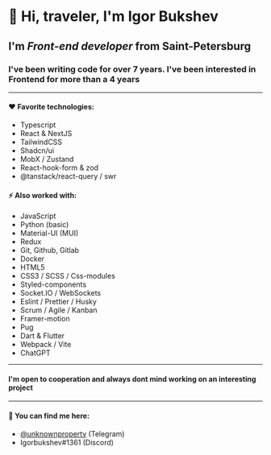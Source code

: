 # 👋 Hi, traveler, I'm **Igor Bukshev** 

## I'm ***Front-end developer*** from Saint-Petersburg

### I've been writing code for over 7 years. I've been interested in Frontend for more than a 4 years

------------------------- 

#### ❤️ Favorite technologies:

 * Typescript
 * React & NextJS
 * TailwindCSS
 * Shadcn/ui
 * MobX / Zustand
 * React-hook-form & zod
 * @tanstack/react-query / swr

#### ⚡ Also worked with: 

 * JavaScript
 * Python (basic)
 * Material-UI (MUI)
 * Redux 
 * Git, Github, Gitlab
 * Docker
 * HTML5
 * CSS3 / SCSS / Css-modules
 * Styled-components
 * Socket.IO / WebSockets
 * Eslint / Prettier / Husky
 * Scrum / Agile / Kanban
 * Framer-motion 
 * Pug
 * Dart & Flutter
 * Webpack / Vite
 * ChatGPT

------------------------- 
#### I'm open to cooperation and always dont mind working on an interesting project
------------------------- 

#### 💬 You can find me here: 

* [@unknownproperty](https://t.me/unknownproperty) (Telegram)
* Igorbukshev#1361 (Discord)

<!--
**bilordigor/bilordigor** is a ✨ _special_ ✨ repository because its `README.md` (this file) appears on your GitHub profile.

Here are some ideas to get you started:
- 🌱 I’m currently learning ...
- 👯 I’m looking to collaborate on ...
- 🤔 I’m looking for help with ...
- 💬 Ask me about ...
- 📫 How to reach me: ...
- 😄 Pronouns: ...
- ⚡ Fun fact: ...
-->
